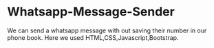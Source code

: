 # Whatsapp-Message-Sender

We can send a whatsapp message with out saving their number in our phone book.
Here we used HTML,CSS,Javascript,Bootstrap.

